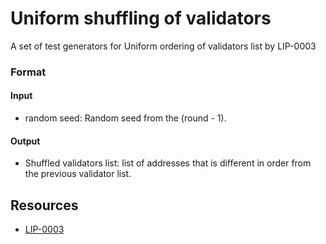 # Uniform shuffling of validators

A set of test generators for Uniform ordering of validators list by LIP-0003

### Format

#### Input

- random seed: Random seed from the (round - 1).

#### Output

- Shuffled validators list: list of addresses that is different in order from the previous validator list.

## Resources

- [LIP-0003](https://github.com/LiskHQ/lips/blob/master/proposals/lip-0003.md)
